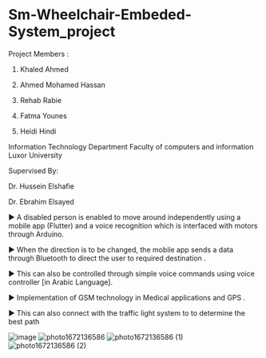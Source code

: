 
# Sm-Wheelchair-Embeded-System_project
Project Members :

1. Khaled Ahmed

2. Ahmed Mohamed Hassan

3. Rehab Rabie

4. Fatma Younes

5. Heidi Hindi 

Information Technology Department Faculty of computers and information Luxor University


Supervised By:


Dr. Hussein Elshafie


Dr. Ebrahim Elsayed


► A disabled person is enabled to move around independently using a mobile
app (Flutter) and a voice recognition which is interfaced with motors through
Arduino.

► When the direction is to be changed, the mobile app sends a data through
Bluetooth to direct the user to required destination .

► This can also be controlled through simple voice commands using voice
controller [in Arabic Language].

► Implementation of GSM technology in Medical applications and GPS .

► This can also connect with the traffic light system to to determine the best path

![image](https://user-images.githubusercontent.com/58705759/209653484-0b8ab341-e0c3-4e8c-a08a-7123579e2896.png)
![photo1672136586](https://user-images.githubusercontent.com/58705759/209653501-00673a8d-5dfd-459b-87bf-7aa266c672c7.jpeg)
![photo1672136586 (1)](https://user-images.githubusercontent.com/58705759/209653509-02eb35be-c937-4924-a253-d584cd44ec10.jpeg)
![photo1672136586 (2)](https://user-images.githubusercontent.com/58705759/209653511-6118afc9-b05d-4a0b-bdac-48757f78b663.jpeg)
